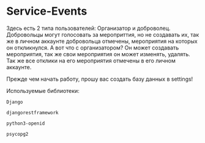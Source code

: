 # Service-Events
Здесь есть 2 типа пользователей: Организатор и доброволец. Добровольцы могут голосовать за мероприттия, но не создавать их, так же в личном аккаунте добровольца отмечены, мероприятия на которых он откликнулся. А вот что с организатором? Он может создавать мероприятия, так же свои мероприятия он может изменять, удалять. Так же все отклики на его мероприятия отмечены в его личном аккаунте.


Прежде чем начать работу, прошу вас создать базу данных в settings!


Используемые библиотеки:

    Django
    
    djangorestframework

    python3-openid

    psycopg2

 
